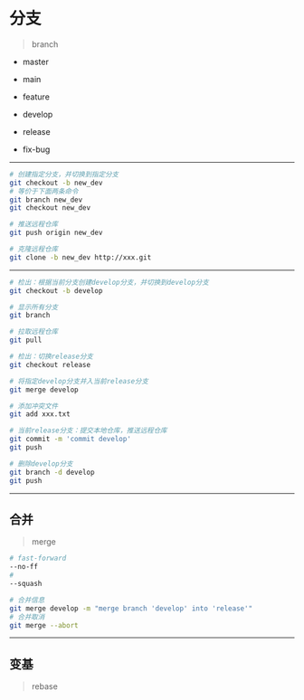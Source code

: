 # 分支
> branch



- master
- main

- feature
- develop
- release

- fix-bug

---
```sh
# 创建指定分支，并切换到指定分支
git checkout -b new_dev
# 等价于下面两条命令
git branch new_dev
git checkout new_dev

# 推送远程仓库
git push origin new_dev

# 克隆远程仓库
git clone -b new_dev http://xxx.git

```
---

```sh
# 检出：根据当前分支创建develop分支，并切换到develop分支
git checkout -b develop

# 显示所有分支
git branch

# 拉取远程仓库
git pull

# 检出：切换release分支
git checkout release

# 将指定develop分支并入当前release分支
git merge develop

# 添加冲突文件
git add xxx.txt

# 当前release分支：提交本地仓库，推送远程仓库
git commit -m 'commit develop'
git push

# 删除develop分支
git branch -d develop
git push

```
---
## 合并
> merge

```sh
# fast-forward
--no-ff
#
--squash

# 合并信息
git merge develop -m "merge branch 'develop' into 'release'"
# 合并取消
git merge --abort

```


---

## 变基
> rebase
